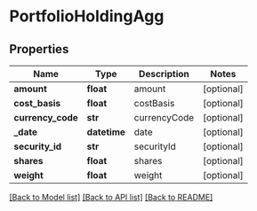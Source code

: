 # PortfolioHoldingAgg

## Properties
Name | Type | Description | Notes
------------ | ------------- | ------------- | -------------
**amount** | **float** | amount | [optional] 
**cost_basis** | **float** | costBasis | [optional] 
**currency_code** | **str** | currencyCode | [optional] 
**_date** | **datetime** | date | [optional] 
**security_id** | **str** | securityId | [optional] 
**shares** | **float** | shares | [optional] 
**weight** | **float** | weight | [optional] 

[[Back to Model list]](../README.md#documentation-for-models) [[Back to API list]](../README.md#documentation-for-api-endpoints) [[Back to README]](../README.md)


